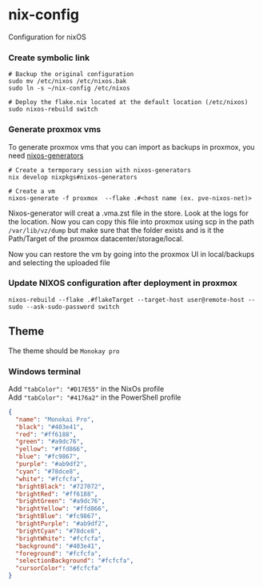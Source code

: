 # nix-config

Configuration for nixOS

### Create symbolic link

```shell
# Backup the original configuration
sudo mv /etc/nixos /etc/nixos.bak
sudo ln -s ~/nix-config /etc/nixos

# Deploy the flake.nix located at the default location (/etc/nixos)
sudo nixos-rebuild switch
```

### Generate proxmox vms
To generate proxmox vms that you can import as backups in proxmox, you need [nixos-generators](https://github.com/nix-community/nixos-generators)

```shell
# Create a termporary session with nixos-generators
nix develop nixpkgs#nixos-generators

# Create a vm 
nixos-generate -f proxmox  --flake .#<host name (ex. pve-nixos-net)>
```
Nixos-generator will creat a .vma.zst file in the store. Look at the logs for the location.
Now you can copy this file into proxmox using scp in the path `/var/lib/vz/dump` but make sure that the folder exists and is it the Path/Target of the proxmox datacenter/storage/local.

Now you can restore the vm by going into the proxmox UI in local/backups and selecting the uploaded file

### Update NIXOS configuration after deployment in proxmox
```shell
nixos-rebuild --flake .#flakeTarget --target-host user@remote-host --sudo --ask-sudo-password switch
```

## Theme

The theme should be `Monokay pro`

### Windows terminal

Add `"tabColor": "#D17E55"` in the NixOs profile<br>
Add `"tabColor": "#4176a2"` in the PowerShell profile

```json
{
  "name": "Monokai Pro",
  "black": "#403e41",
  "red": "#ff6188",
  "green": "#a9dc76",
  "yellow": "#ffd866",
  "blue": "#fc9867",
  "purple": "#ab9df2",
  "cyan": "#78dce8",
  "white": "#fcfcfa",
  "brightBlack": "#727072",
  "brightRed": "#ff6188",
  "brightGreen": "#a9dc76",
  "brightYellow": "#ffd866",
  "brightBlue": "#fc9867",
  "brightPurple": "#ab9df2",
  "brightCyan": "#78dce8",
  "brightWhite": "#fcfcfa",
  "background": "#403e41",
  "foreground": "#fcfcfa",
  "selectionBackground": "#fcfcfa",
  "cursorColor": "#fcfcfa"
}
```
